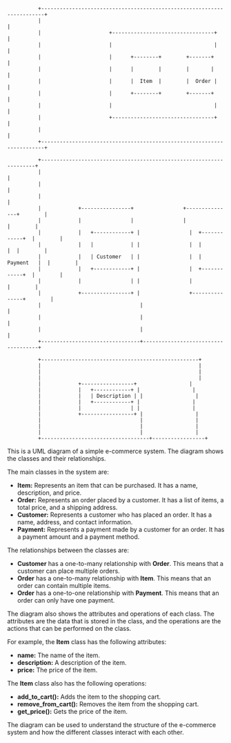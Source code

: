 ```
          +-----------------------------------------------------------------------+
          |                                                                       |
          |                      +---------------------------------+                |
          |                      |                                 |                |
          |                      |      +--------+        +-------+                |
          |                      |      |        |        |       |                |
          |                      |      |  Item  |        |  Order |                |
          |                      |      +--------+        +-------+                |
          |                      |                                 |                |
          |                      +---------------------------------+                |
          |                                                                       |
          +-----------------------------------------------------------------------+

          +--------------------------------------------------------------------+
          |                                                                    |
          |                                                                    |
          |                                                                    |
          |            +----------------+                +---------------+        |
          |            |                |                |               |        |
          |            |   +------------+ |                |  +------------+  |        |
          |            |   |            | |                |  |            |  |        |
          |            |   | Customer   | |                |  |  Payment   |  |        |
          |            |   +------------+ |                |  +------------+  |        |
          |            |                | |                |               |        |
          |            +----------------+ |                +---------------+        |
          |                                |                                     |
          |                                |                                     |
          |                                |                                     |
          +--------------------------------+------------------------------------+

          +---------------------------------------------------+
          |                                                   |
          |                                                   |
          |                                                   |
          |            +-----------------+                 |
          |            |   +------------+ |                 |
          |            |   | Description | |                 |
          |            |   +------------+ |                 |
          |            |                | |                 |
          |            +-----------------+ |                 |
          |                                |                 |
          |                                |                 |
          |                                |                 |
          +-----------------------------------+-----------------+
```

This is a UML diagram of a simple e-commerce system. The diagram shows the classes and their relationships.

The main classes in the system are:

* **Item:** Represents an item that can be purchased. It has a name, description, and price.
* **Order:** Represents an order placed by a customer. It has a list of items, a total price, and a shipping address.
* **Customer:** Represents a customer who has placed an order. It has a name, address, and contact information.
* **Payment:** Represents a payment made by a customer for an order. It has a payment amount and a payment method.

The relationships between the classes are:

* **Customer** has a one-to-many relationship with **Order**. This means that a customer can place multiple orders.
* **Order** has a one-to-many relationship with **Item**. This means that an order can contain multiple items.
* **Order** has a one-to-one relationship with **Payment**. This means that an order can only have one payment.

The diagram also shows the attributes and operations of each class. The attributes are the data that is stored in the class, and the operations are the actions that can be performed on the class.

For example, the **Item** class has the following attributes:

* **name:** The name of the item.
* **description:** A description of the item.
* **price:** The price of the item.

The **Item** class also has the following operations:

* **add_to_cart():** Adds the item to the shopping cart.
* **remove_from_cart():** Removes the item from the shopping cart.
* **get_price():** Gets the price of the item.

The diagram can be used to understand the structure of the e-commerce system and how the different classes interact with each other.